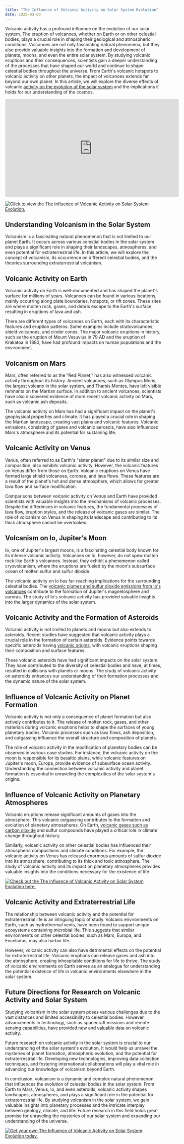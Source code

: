 ```yaml
---
title: "The Influence of Volcanic Activity on Solar System Evolution"
date: 2025-03-03
---
```


Volcanic activity has a profound influence on the evolution of our solar system. The eruption of volcanoes, whether on Earth or on other celestial bodies, plays a crucial role in shaping their geological and atmospheric conditions. Volcanoes are not only fascinating natural phenomena, but they also provide valuable insights into the formation and development of planets, moons, and even the entire solar system. By studying volcanic eruptions and their consequences, scientists gain a deeper understanding of the processes that have shaped our world and continue to shape celestial bodies throughout the universe. From Earth's volcanic hotspots to volcanic activity on other planets, the impact of volcanoes extends far beyond our own planet. In this article, we will explore the diverse effects of volcanic [activity on the evolution of the solar system](https://magmamatters.com/understanding-volcanic-formation-a-comprehensive-guide/ "Understanding Volcanic Formation: A Comprehensive Guide") and the implications it holds for our understanding of the cosmos.

<iframe width="560" height="315" src="https://www.youtube.com/embed/2t5hB7t0iyA" frameborder="0" allow="accelerometer; autoplay; encrypted-media; gyroscope; picture-in-picture" allowfullscreen></iframe>

  

[![Click to view the The Influence of Volcanic Activity on Solar System Evolution.](images/visit-official-website-light-blue-15-24.png "Click to view the The Influence of Volcanic Activity on Solar System Evolution.")](https://www.hawaiitours.com/?ref=poolboy17 "Click to view the The Influence of Volcanic Activity on Solar System Evolution.")

## Understanding Volcanism in the Solar System

Volcanism is a fascinating natural phenomenon that is not limited to our planet Earth. It occurs across various celestial bodies in the solar system and plays a significant role in shaping their landscapes, atmospheres, and even potential for extraterrestrial life. In this article, we will explore the concept of volcanism, its occurrence on different celestial bodies, and the theories surrounding extraterrestrial volcanism.

## Volcanic Activity on Earth

Volcanic activity on Earth is well-documented and has shaped the planet's surface for millions of years. Volcanoes can be found in various locations, mainly occurring along plate boundaries, hotspots, or rift zones. These sites are where molten rock, gases, and debris escape to the Earth's surface, resulting in eruptions of lava and ash.

There are different types of volcanoes on Earth, each with its characteristic features and eruption patterns. Some examples include stratovolcanoes, shield volcanoes, and cinder cones. The major volcanic eruptions in history, such as the eruption of Mount Vesuvius in 79 AD and the eruption of Krakatoa in 1883, have had profound impacts on human populations and the environment.

## Volcanism on Mars

Mars, often referred to as the "Red Planet," has also witnessed volcanic activity throughout its history. Ancient volcanoes, such as Olympus Mons, the largest volcano in the solar system, and Tharsis Montes, have left visible remnants on the Martian surface. In addition to ancient volcanoes, scientists have also discovered evidence of more recent volcanic activity on Mars, such as volcanic ash deposits.

The volcanic activity on Mars has had a significant impact on the planet's geophysical properties and climate. It has played a crucial role in shaping the Martian landscape, creating vast plains and volcanic features. Volcanic emissions, consisting of gases and volcanic aerosols, have also influenced Mars's atmosphere and its potential for sustaining life.

## Volcanic Activity on Venus

Venus, often referred to as Earth's "sister planet" due to its similar size and composition, also exhibits volcanic activity. However, the volcanic features on Venus differ from those on Earth. Volcanic eruptions on Venus have formed large shield volcanoes, coronae, and lava flows. These features are a result of the planet's hot and dense atmosphere, which allows for greater lava flow and surface modification.

Comparisons between volcanic activity on Venus and Earth have provided scientists with valuable insights into the mechanisms of volcanic processes. Despite the differences in volcanic features, the fundamental processes of lava flow, eruption styles, and the release of volcanic gases are similar. The role of volcanism on Venus in shaping its landscape and contributing to its thick atmosphere cannot be overlooked.

## Volcanism on Io, Jupiter’s Moon

Io, one of Jupiter's largest moons, is a fascinating celestial body known for its intense volcanic activity. Volcanoes on Io, however, do not spew molten rock like Earth's volcanoes. Instead, they exhibit a phenomenon called cryovolcanism, where the eruptions are fueled by the moon's subsurface ocean of molten sulfur and sulfur dioxide.

The volcanic activity on Io has far-reaching implications for the surrounding celestial bodies. The [volcanic plumes and sulfur dioxide emissions from Io's volcanoes](https://magmamatters.com/the-environmental-impact-of-volcanic-eruptions-2/ "The Environmental Impact of Volcanic Eruptions") contribute to the formation of Jupiter's magnetosphere and auroras. The study of Io's volcanic activity has provided valuable insights into the larger dynamics of the solar system.

## Volcanic Activity and the Formation of Asteroids

Volcanic activity is not limited to planets and moons but also extends to asteroids. Recent studies have suggested that volcanic activity plays a crucial role in the formation of certain asteroids. Evidence points towards specific asteroids having [volcanic origins](https://magmamatters.com/geothermal-energy-and-its-volcanic-origins/ "Geothermal Energy and Its Volcanic Origins"), with volcanic eruptions shaping their composition and surface features.

These volcanic asteroids have had significant impacts on the solar system. They have contributed to the diversity of celestial bodies and have, at times, resulted in collisions with planets or moons. The study of volcanic activity on asteroids enhances our understanding of their formation processes and the dynamic nature of the solar system.

## Influence of Volcanic Activity on Planet Formation

Volcanic activity is not only a consequence of planet formation but also actively contributes to it. The release of molten rock, gases, and other materials during volcanic eruptions helps to shape the surfaces of young planetary bodies. Volcanic processes such as lava flows, ash deposition, and outgassing influence the overall structure and composition of planets.

The role of volcanic activity in the modification of planetary bodies can be observed in various case studies. For instance, the volcanic activity on the moon is responsible for its basaltic plains, while volcanic features on Jupiter's moon, Europa, provide evidence of subsurface ocean activity. Understanding the connection between volcanic activity and planet formation is essential in unraveling the complexities of the solar system's origins.

## Influence of Volcanic Activity on Planetary Atmospheres

Volcanic eruptions release significant amounts of gases into the atmosphere. This volcanic outgassing contributes to the formation and evolution of planetary atmospheres. On Earth, [volcanic gases such as carbon dioxide](https://magmamatters.com/the-art-and-science-of-volcano-monitoring/ "The Art and Science of Volcano Monitoring") and sulfur compounds have played a critical role in climate change throughout history.

Similarly, volcanic activity on other celestial bodies has influenced their atmospheric compositions and climate conditions. For example, the volcanic activity on Venus has released enormous amounts of sulfur dioxide into its atmosphere, contributing to its thick and toxic atmosphere. The study of volcanic activity and its impact on planetary atmospheres provides valuable insights into the conditions necessary for the existence of life.

[![Check out the The Influence of Volcanic Activity on Solar System Evolution here.](images/visit-official-website-light-pink-5.png "Check out the The Influence of Volcanic Activity on Solar System Evolution here.")](https://www.hawaiitours.com/?ref=poolboy17 "Check out the The Influence of Volcanic Activity on Solar System Evolution here.")

## Volcanic Activity and Extraterrestrial Life

The relationship between volcanic activity and the potential for extraterrestrial life is an intriguing topic of study. Volcanic environments on Earth, such as hydrothermal vents, have been found to support unique ecosystems containing microbial life. This suggests that similar environments on other celestial bodies, such as Mars, Europa, and Enceladus, may also harbor life.

However, volcanic activity can also have detrimental effects on the potential for extraterrestrial life. Volcanic eruptions can release gases and ash into the atmosphere, creating inhospitable conditions for life to thrive. The study of volcanic environments on Earth serves as an analogue for understanding the potential existence of life in volcanic environments elsewhere in the solar system.

## Future Directions for Research on Volcanic Activity and Solar System

Studying volcanism in the solar system poses various challenges due to the vast distances and limited accessibility to celestial bodies. However, advancements in technology, such as spacecraft missions and remote sensing capabilities, have provided new and valuable data on volcanic activity.

Future research on volcanic activity in the solar system is crucial to our understanding of the solar system's evolution. It would help us unravel the mysteries of planet formation, atmospheric evolution, and the potential for extraterrestrial life. Developing new technologies, improving data collection techniques, and fostering international collaborations will play a vital role in advancing our knowledge of volcanism beyond Earth.

In conclusion, volcanism is a dynamic and complex natural phenomenon that influences the evolution of celestial bodies in the solar system. From Earth to Mars, Venus, Io, and even asteroids, volcanic activity shapes landscapes, atmospheres, and plays a significant role in the potential for extraterrestrial life. By studying volcanism in the solar system, we gain valuable insights into planetary processes and the intricate interplay between geology, climate, and life. Future research in this field holds great promise for unraveling the mysteries of our solar system and expanding our understanding of the universe.

[![Get your own The Influence of Volcanic Activity on Solar System Evolution today.](images/visit-official-website-amber-43.png "Get your own The Influence of Volcanic Activity on Solar System Evolution today.")](https://www.hawaiitours.com/?ref=poolboy17 "Get your own The Influence of Volcanic Activity on Solar System Evolution today.")
